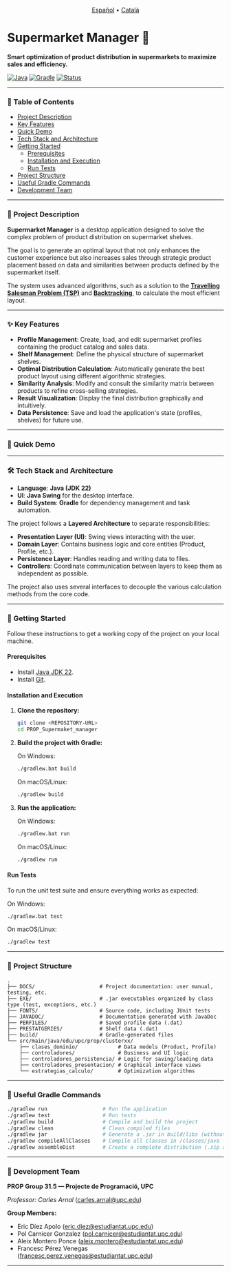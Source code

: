 <p align="center">
  <a href="./README.es.md">Español</a> •
  <a href="./README.ca.md">Català</a>
</p>

# Supermarket Manager 🛒

**Smart optimization of product distribution in supermarkets to maximize sales and efficiency.**

[![Java](https://img.shields.io/badge/Java-22%2B-blue.svg)](https://www.java.com) [![Gradle](https://img.shields.io/badge/Gradle-7.0-blue.svg)](https://gradle.org) [![Status](https://img.shields.io/badge/status-finished-green.svg)](https://shields.io/)

---

### 📖 Table of Contents

* [Project Description](#-project-description)
* [Key Features](#-key-features)
* [Quick Demo](#-quick-demo)
* [Tech Stack and Architecture](#-tech-stack-and-architecture)
* [Getting Started](#-getting-started)
  * [Prerequisites](#prerequisites)
  * [Installation and Execution](#installation-and-execution)
  * [Run Tests](#run-tests)
* [Project Structure](#-project-structure)
* [Useful Gradle Commands](#-useful-gradle-commands)
* [Development Team](#-development-team)

---

### 🎯 Project Description

**Supermarket Manager** is a desktop application designed to solve the complex problem of product distribution on supermarket shelves.

The goal is to generate an optimal layout that not only enhances the customer experience but also increases sales through strategic product placement based on data and similarities between products defined by the supermarket itself.

The system uses advanced algorithms, such as a solution to the [**Travelling Salesman Problem (TSP)**](https://en.wikipedia.org/wiki/Travelling_salesman_problem#:~:text=In%20the%20theory%20of%20computational,an%20NP%2Dhard%20problem%20in) and [**Backtracking**](https://en.wikipedia.org/wiki/Backtracking), to calculate the most efficient layout.

---

### ✨ Key Features

* **Profile Management**: Create, load, and edit supermarket profiles containing the product catalog and sales data.
* **Shelf Management**: Define the physical structure of supermarket shelves.
* **Optimal Distribution Calculation**: Automatically generate the best product layout using different algorithmic strategies.
* **Similarity Analysis**: Modify and consult the similarity matrix between products to refine cross-selling strategies.
* **Result Visualization**: Display the final distribution graphically and intuitively.
* **Data Persistence**: Save and load the application's state (profiles, shelves) for future use.

---

### 🚀 Quick Demo



---

### 🛠️ Tech Stack and Architecture

* **Language**: **Java (JDK 22)**
* **UI**: **Java Swing** for the desktop interface.
* **Build System**: **Gradle** for dependency management and task automation.

The project follows a **Layered Architecture** to separate responsibilities:

* **Presentation Layer (UI)**: Swing views interacting with the user.
* **Domain Layer**: Contains business logic and core entities (Product, Profile, etc.).
* **Persistence Layer**: Handles reading and writing data to files.
* **Controllers**: Coordinate communication between layers to keep them as independent as possible.

The project also uses several interfaces to decouple the various calculation methods from the core code.

---

### 🏁 Getting Started

Follow these instructions to get a working copy of the project on your local machine.

#### Prerequisites

* Install [Java JDK 22](https://www.oracle.com/java/technologies/javase/jdk22-archive-downloads.html).
* Install [Git](https://git-scm.com/downloads).

#### Installation and Execution

1. **Clone the repository:**

   ```bash
   git clone <REPOSITORY-URL>
   cd PROP_Supermaket_manager
   ```

2. **Build the project with Gradle:**

   On Windows:

   ```bash
   ./gradlew.bat build
   ```

   On macOS/Linux:

   ```bash
   ./gradlew build
   ```

3. **Run the application:**

   On Windows:

   ```bash
   ./gradlew.bat run
   ```

   On macOS/Linux:

   ```bash
   ./gradlew run
   ```

#### Run Tests

To run the unit test suite and ensure everything works as expected:

On Windows:

```bash
./gradlew.bat test
```

On macOS/Linux:

```bash
./gradlew test
```

---

### 📁 Project Structure

```
.
├── DOCS/                     # Project documentation: user manual, testing, etc.
├── EXE/                      # .jar executables organized by class type (test, exceptions, etc.)
├── FONTS/                    # Source code, including JUnit tests
├── JAVADOC/                  # Documentation generated with JavaDoc
├── PERFILES/                 # Saved profile data (.dat)
├── PRESTATGERIES/            # Shelf data (.dat)
├── build/                    # Gradle-generated files
└── src/main/java/edu/upc/prop/clusterxx/
    ├── clases_dominio/             # Data models (Product, Profile)
    ├── controladores/              # Business and UI logic
    ├── controladores_persistencia/ # Logic for saving/loading data
    ├── controladores_presentacion/ # Graphical interface views
    └── estrategias_calculo/        # Optimization algorithms
```

---

### 🧰 Useful Gradle Commands

```bash
./gradlew run                  # Run the application
./gradlew test                 # Run tests
./gradlew build                # Compile and build the project
./gradlew clean                # Clean compiled files
./gradlew jar                  # Generate a .jar in build/libs (without dependencies)
./gradlew compileAllClasses    # Compile all classes in /classes/java
./gradlew assembleDist         # Create a complete distribution (.zip and .tar) for running without an IDE
```

---

### 👥 Development Team

**PROP Group 31.5 — Projecte de Programació, UPC**

*Professor: Carles Arnal* ([carles.arnal@upc.edu]())

**Group Members:**

- Eric Díez Apolo ([eric.diez@estudiantat.upc.edu]())
- Pol Carnicer Gonzalez ([pol.carnicer@estudiantat.upc.edu]())
- Aleix Montero Ponce ([aleix.montero@estudiantat.upc.edu]())
- Francesc Pérez Venegas ([francesc.perez.venegas@estudiantat.upc.edu]())

---
